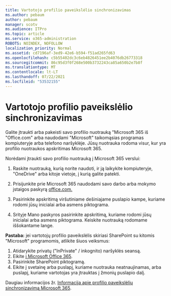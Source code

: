 ```yaml
---
title: Vartotojo profilio paveikslėlio sinchronizavimas
ms.author: pebaum
author: pebaum
manager: scotv
ms.audience: ITPro
ms.topic: article
ms.service: o365-administration
ROBOTS: NOINDEX, NOFOLLOW
localization_priority: Normal
ms.assetid: cd7196af-3ed9-42e6-b594-f51ad265fd63
ms.openlocfilehash: c5b55402dc3c6eb4826451ee2b4076db26773318
ms.sourcegitcommit: 86c95d3f0f268e500b3732243ca85a650b2e7b8f
ms.translationtype: MT
ms.contentlocale: lt-LT
ms.lasthandoff: 07/22/2021
ms.locfileid: "53532155"
---
```

# <a name="sync-a-users-profile-picture"></a>Vartotojo profilio paveikslėlio sinchronizavimas

Galite įtraukti arba pakeisti savo profilio nuotrauką "Microsoft 365 iš "Office.com" arba naudodami "Microsoft" taikomąsias programas kompiuteryje arba telefono naršyklėje. Jūsų nuotrauka rodoma visur, kur yra profilio nuotraukos apskritimas Microsoft 365.

Norėdami įtraukti savo profilio nuotrauką į Microsoft 365 verslui:

1. Raskite nuotrauką, kurią norite naudoti, ir ją laikykite kompiuteryje, "OneDrive" arba kitoje vietoje, į kurią galite patekti.

2. Prisijunkite prie Microsoft 365 naudodami savo darbo arba mokymo įstaigos paskyrą [office.com.](https://www.office.com)

3. Pasirinkite apskritimą viršutiniame dešiniajame puslapio kampe, kuriame rodomi jūsų inicialai arba asmens piktograma.

4. Srityje Mano paskyros pasirinkite apskritimą, kuriame rodomi jūsų inicialai arba asmens piktograma. Keiskite nuotrauką rodomame iššokantame lange.

**Pastaba:** jei vartotojų profilio paveikslėlis skiriasi SharePoint su kitomis "Microsoft" programomis, atlikite šiuos veiksmus:

1. Atidarykite privatų ("InPrivate" / inkognito) naršyklės seansą.
1. Eikite [į Microsoft Office 365](https://www.office.com).
1. Pasirinkite SharePoint piktogramą.
1. Eikite į svetainę arba puslapį, kuriame nuotrauka neatnaujinamas, arba puslapį, kuriame vartotojas yra įtrauktas į žmonių puslapio dalį.

Daugiau informacijos žr. [Informacija apie profilio paveikslėlių sinchronizavimą Microsoft 365](https://support.office.com/article/information-about-profile-picture-synchronization-in-office-365-20594d76-d054-4af4-a660-401133e3d48a).

